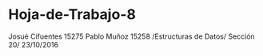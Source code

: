 # Hoja-de-Trabajo-8
Josué Cifuentes 15275 Pablo Muñoz 15258 
/Estructuras de Datos/
Sección 20/ 
23/10/2016
